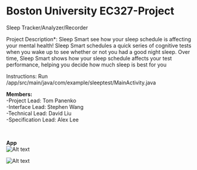 # Boston University EC327-Project

Sleep Tracker/Analyzer/Recorder

Project Description*:
Sleep Smart see how your sleep schedule is affecting your mental health! Sleep Smart schedules a quick series of cognitive tests when you wake up to see whether or not you had a good night sleep. Over time, Sleep Smart shows how your sleep schedule affects your test performance, helping you decide how much sleep is best for you

Instructions:
Run /app/src/main/java/com/example/sleeptest/MainActivity.java


**Members:**
</br> -Project Lead: Tom Panenko
</br> -Interface Lead: Stephen Wang
</br> -Technical Lead: David Liu 
</br> -Specification Lead: Alex Lee

</br>

**App** </br>
![Alt text](https://i.imgur.com/j18PmgC.jpg?1)

![Alt text](https://i.imgur.com/hLJKRPd.png)
